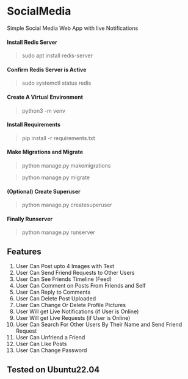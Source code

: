 # SocialMedia
Simple Social Media Web App with live Notifications

#### Install Redis Server
> sudo apt install redis-server

#### Confirm Redis Server is Active
> sudo systemctl status redis

#### Create A Virtual Environment
> python3 -m venv <venv-name>

#### Install Requirements
> pip install -r requirements.txt

#### Make Migrations and Migrate
> python manage.py makemigrations

> python manage.py migrate

#### (Optional) Create Superuser
> python manage.py createsuperuser

#### Finally Runserver
> python manage.py runserver


## Features
1. User Can Post upto 4 Images with Text
2. User Can Send Friend Requests to Other Users
3. User Can See Friends Timeline (Feed)
4. User Can Comment on Posts From Friends and Self
5. User Can Reply to Comments
6. User Can Delete Post Uploaded
7. User Can Change Or Delete Profile Pictures
8. User Will get Live Notifications (if User is Online)
9. User Will get Live Requests (if User is Online)
10. User Can Search For Other Users By Their Name and Send Friend Request
11. User Can Unfriend a Friend
12. User Can Like Posts
13. User Can Change Password


## Tested on Ubuntu22.04
